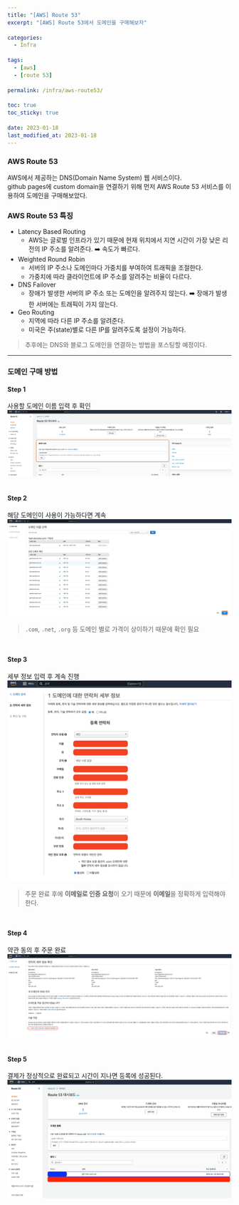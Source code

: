 ```yaml
---
title: "[AWS] Route 53"
excerpt: "[AWS] Route 53에서 도메인을 구매해보자"

categories:
  - Infra

tags:
  - [aws]
  - [route 53]

permalink: /infra/aws-route53/

toc: true
toc_sticky: true

date: 2023-01-18
last_modified_at: 2023-01-18
---
```


### AWS Route 53
AWS에서 제공하는 DNS(Domain Name System) 웹 서비스이다.<br>
github pages에 custom domain을 연결하기 위해 먼저 AWS Route 53 서비스를 이용하여 도메인을 구매해보았다.

### AWS Route 53 특징
* Latency Based Routing
  * AWS는 글로벌 인프라가 있기 때문에 현재 위치에서 지연 시간이 가장 낮은 리전의 IP 주소를 알려준다. ➡️ 속도가 빠르다.
* Weighted Round Robin
  * 서버의 IP 주소나 도메인마다 가중치를 부여하여 트래픽을 조절한다.
  * 가중치에 따라 클라이언트에 IP 주소를 알려주는 비율이 다르다.
* DNS Failover
  * 장애가 발생한 서버의 IP 주소 또는 도메인을 알려주지 않는다. ➡️ 장애가 발생한 서버에는 트래픽이 가지 않는다.
* Geo Routing
  * 지역에 따라 다른 IP 주소를 알려준다.
  * 미국은 주(state)별로 다른 IP를 알려주도록 설정이 가능하다.

> 추후에는 DNS와 블로그 도메인을 연결하는 방법을 포스팅할 예정이다.

* * *

### 도메인 구매 방법
#### Step 1
사용할 도메인 이름 입력 후 확인
![과정1](/assets/images/posts/route53/1.png "과정1")
<br>
<br>

#### Step 2
해당 도메인이 사용이 가능하다면 계속
![과정2](/assets/images/posts/route53/2.png "과정2")
> `.com`, `.net`, `.org` 등 도메인 별로 가격이 상이하기 때문에 확인 필요

<br>

#### Step 3
세부 정보 입력 후 계속 진행
![과정3](/assets/images/posts/route53/3.png "과정3")
> 주문 완료 후에 **이메일로 인증 요청**이 오기 때문에 **이메일**을 정확하게 입력해야 한다.

<br>

#### Step 4
약관 동의 후 주문 완료
![과정4](/assets/images/posts/route53/4.png "과정4")
<br>
<br>

#### Step 5
결제가 정상적으로 완료되고 시간이 지나면 등록에 성공된다.
![과정5](/assets/images/posts/route53/5.png "과정5")